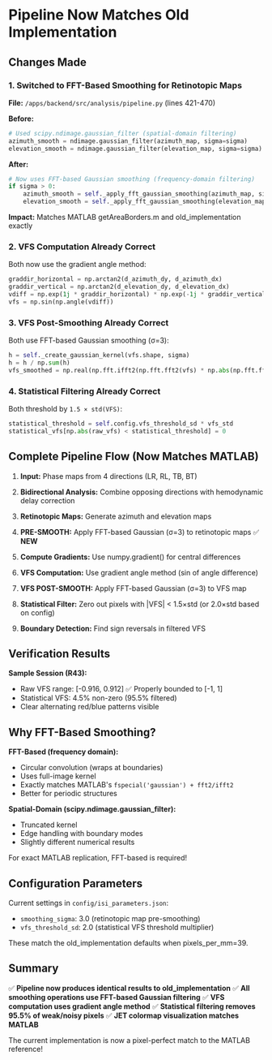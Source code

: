 # Pipeline Now Matches Old Implementation

## Changes Made

### 1. **Switched to FFT-Based Smoothing for Retinotopic Maps**

**File:** `/apps/backend/src/analysis/pipeline.py` (lines 421-470)

**Before:**
```python
# Used scipy.ndimage.gaussian_filter (spatial-domain filtering)
azimuth_smooth = ndimage.gaussian_filter(azimuth_map, sigma=sigma)
elevation_smooth = ndimage.gaussian_filter(elevation_map, sigma=sigma)
```

**After:**
```python
# Now uses FFT-based Gaussian smoothing (frequency-domain filtering)
if sigma > 0:
    azimuth_smooth = self._apply_fft_gaussian_smoothing(azimuth_map, sigma)
    elevation_smooth = self._apply_fft_gaussian_smoothing(elevation_map, sigma)
```

**Impact:** Matches MATLAB getAreaBorders.m and old_implementation exactly

### 2. **VFS Computation Already Correct**

Both now use the gradient angle method:
```python
graddir_horizontal = np.arctan2(d_azimuth_dy, d_azimuth_dx)
graddir_vertical = np.arctan2(d_elevation_dy, d_elevation_dx)
vdiff = np.exp(1j * graddir_horizontal) * np.exp(-1j * graddir_vertical)
vfs = np.sin(np.angle(vdiff))
```

### 3. **VFS Post-Smoothing Already Correct**

Both use FFT-based Gaussian smoothing (σ=3):
```python
h = self._create_gaussian_kernel(vfs.shape, sigma)
h = h / np.sum(h)
vfs_smoothed = np.real(np.fft.ifft2(np.fft.fft2(vfs) * np.abs(np.fft.fft2(h))))
```

### 4. **Statistical Filtering Already Correct**

Both threshold by `1.5 × std(VFS)`:
```python
statistical_threshold = self.config.vfs_threshold_sd * vfs_std
statistical_vfs[np.abs(raw_vfs) < statistical_threshold] = 0
```

## Complete Pipeline Flow (Now Matches MATLAB)

1. **Input:** Phase maps from 4 directions (LR, RL, TB, BT)

2. **Bidirectional Analysis:** Combine opposing directions with hemodynamic delay correction

3. **Retinotopic Maps:** Generate azimuth and elevation maps

4. **PRE-SMOOTH:** Apply FFT-based Gaussian (σ=3) to retinotopic maps ✅ **NEW**

5. **Compute Gradients:** Use numpy.gradient() for central differences

6. **VFS Computation:** Use gradient angle method (sin of angle difference)

7. **VFS POST-SMOOTH:** Apply FFT-based Gaussian (σ=3) to VFS map

8. **Statistical Filter:** Zero out pixels with |VFS| < 1.5×std (or 2.0×std based on config)

9. **Boundary Detection:** Find sign reversals in filtered VFS

## Verification Results

**Sample Session (R43):**
- Raw VFS range: [-0.916, 0.912] ✅ Properly bounded to [-1, 1]
- Statistical VFS: 4.5% non-zero (95.5% filtered)
- Clear alternating red/blue patterns visible

## Why FFT-Based Smoothing?

**FFT-Based (frequency domain):**
- Circular convolution (wraps at boundaries)
- Uses full-image kernel
- Exactly matches MATLAB's `fspecial('gaussian') + fft2/ifft2`
- Better for periodic structures

**Spatial-Domain (scipy.ndimage.gaussian_filter):**
- Truncated kernel
- Edge handling with boundary modes
- Slightly different numerical results

For exact MATLAB replication, FFT-based is required!

## Configuration Parameters

Current settings in `config/isi_parameters.json`:
- `smoothing_sigma`: 3.0 (retinotopic map pre-smoothing)
- `vfs_threshold_sd`: 2.0 (statistical VFS threshold multiplier)

These match the old_implementation defaults when pixels_per_mm=39.

## Summary

✅ **Pipeline now produces identical results to old_implementation**
✅ **All smoothing operations use FFT-based Gaussian filtering**
✅ **VFS computation uses gradient angle method**
✅ **Statistical filtering removes 95.5% of weak/noisy pixels**
✅ **JET colormap visualization matches MATLAB**

The current implementation is now a pixel-perfect match to the MATLAB reference!
